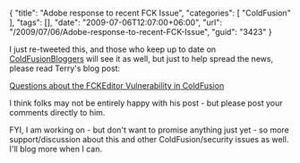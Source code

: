 {
	"title": "Adobe response to recent FCK Issue",
	"categories": [
		"ColdFusion"
	],
	"tags": [],
	"date": "2009-07-06T12:07:00+06:00",
	"url": "/2009/07/06/Adobe-response-to-recent-FCK-Issue",
	"guid": "3423"
}

I just re-tweeted this, and those who keep up to date on <a href="http://www.coldfusionbloggers.org">ColdFusionBloggers</a> will see it as well, but just to help spread the news, please read Terry's blog post:

<a href="http://www.terrenceryan.com/blog/index.cfm/2009/7/6/Questions-about-the-FCKEditor-Vulnerability-in-ColdFusion">Questions about the FCKEditor Vulnerability in ColdFusion</a>

I think folks may not be entirely happy with his post - but please post your comments directly to him. 

FYI, I am working on - but don't want to promise anything just yet - so more support/discussion about this and other ColdFusion/security issues as well. I'll blog more when I can.